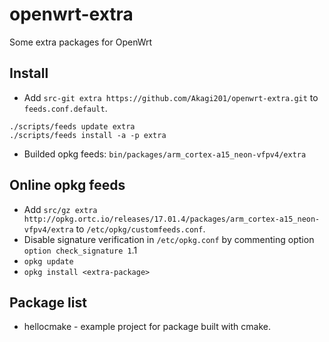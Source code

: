 # openwrt-extra

Some extra packages for OpenWrt

## Install

* Add `src-git extra https://github.com/Akagi201/openwrt-extra.git` to `feeds.conf.default`.

```
./scripts/feeds update extra
./scripts/feeds install -a -p extra
```

* Builded opkg feeds: `bin/packages/arm_cortex-a15_neon-vfpv4/extra`

## Online opkg feeds
* Add `src/gz extra http://opkg.ortc.io/releases/17.01.4/packages/arm_cortex-a15_neon-vfpv4/extra` to `/etc/opkg/customfeeds.conf`.
* Disable signature verification in `/etc/opkg.conf` by commenting option `option check_signature 1`.1
* `opkg update`
* `opkg install <extra-package>`

## Package list
* hellocmake - example project for package built with cmake.
